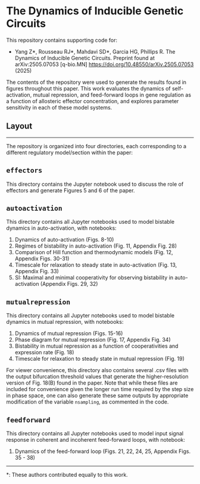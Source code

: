 # The Dynamics of Inducible Genetic Circuits

This repository contains supporting code for:

- Yang Z*, Rousseau RJ*, Mahdavi SD*, Garcia HG, Phillips R. The Dynamics of Inducible Genetic Circuits. Preprint found at arXiv:2505.07053 [q-bio.MN] 
https://doi.org/10.48550/arXiv.2505.07053 (2025)

The contents of the repository were used to generate the results found in figures throughout this paper. This work evaluates the dynamics of self-activation, mutual repression, and feed-forward loops in gene regulation as a function of allosteric effector concentration, and explores parameter sensitivity in each of these model systems.

## Layout
---
The repository is organized into four directories, each corresponding to a different regulatory model/section within the paper:

## `effectors`
This directory contains the Jupyter notebook used to discuss the role of effectors and generate Figures 5 and 6 of the paper. 

## `autoactivation`
This directory contains all Jupyter notebooks used to model bistable dynamics in auto-activation, with notebooks:

1. Dynamics of auto-activation (Figs. 8-10)
2. Regimes of bistability in auto-activation (Fig. 11, Appendix Fig. 28)
3. Comparison of Hill function and thermodynamic models (Fig. 12, Appendix Figs. 30-31)
4. Timescale for relaxation to steady state in auto-activation (Fig. 13, Appendix Fig. 33)
5. SI: Maximal and minimal cooperativity for observing bistability in auto-activation (Appendix Figs. 29, 32)

## `mutualrepression`
This directory contains all Jupyter notebooks used to model bistable dynamics in mutual repression, with notebooks:

1. Dynamics of mutual repression (Figs. 15-16)
2. Phase diagram for mutual repression (Fig. 17, Appendix Fig. 34)
3. Bistability in mutual repression as a function of cooperativities and expression rate (Fig. 18)
4. Timescale for relaxation to steady state in mutual repression (Fig. 19)

For viewer convenience, this directory also contains several .csv files with the output bifurcation threshold values that generate the higher-resolution version of Fig. 18(B) found in the paper. Note that while these files are included for convenience given the longer run time required by the step size in phase space, one can also generate these same outputs by appropriate modification of the variable ```nsampling```, as commented in the code.

## `feedforward`
This directory contains all Jupyter notebooks used to model input signal response in coherent and incoherent feed-forward loops, with notebook:

1. Dynamics of the feed-forward loop (Figs. 21, 22, 24, 25, Appendix Figs. 35 - 38)

------------------------------------------
*: These authors contributed equally to this work.
